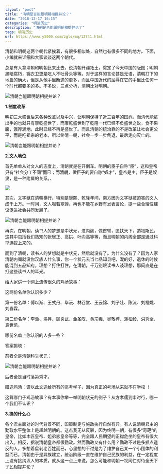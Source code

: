 ```yaml
---
layout: "post"
title: "清朝是否能跟明朝相提并论？"
date: "2018-12-17 16:15"
categories: "明清历史"
description: "清朝是否能跟明朝相提并论？"
tags: 明清历史
url: https://www.y5000.com/zgls/mq/12741.html
---
```






清朝和明朝这两个朝代紧挨着，有很多相似处，自然也有很多不同的地方。下面，小编就来详细和大家谈谈这两个朝代。

总是有人拿清朝和明朝比来比去，说清朝开疆拓土，奠定了今天中国的版图；明朝黑暗腐朽，锦衣卫更是吃人不吐骨头等等。对于这样的言论甚是无语，清朝打下的地盘的确大，但是从他手里断送的更多，而且中国近代的屈辱在它的手里比任何一个时代都要多的多。不多说，三点分析，清朝比对明朝。

![清朝岂能跟明朝相提并论？](/uploads/allimg/170208/6-1F20Q4245W41.JPG)

**1.制度改革**

明初三大盛世后来各种改革以及中兴，让明朝保持了近三百年的囯祚。而清代能拿出手的也就只有康乾盛世了，而康乾盛世到了乾隆一代已经不负盛世之说，食不果腹，饿殍满地，此时已经不再是盛世了。而且清朝的统治靠的不是改革让社会更公平，而是吃祖宗的老本，所以终清一朝，社会一步一步倒退，最后走向灭亡的。

![清朝岂能跟明朝相提并论？](/uploads/allimg/170208/6-1F20Q42522148.JPG)

**2.文人地位**

首先单单从对文人的态度上，清朝就是在开倒车。明朝的臣子自称“臣”，这和皇帝只有“社会分工不同”而已；而清朝，做臣子的要自称“奴才”，皇帝是主，臣子是奴隶，是一种附属的关系。、

![](https://img.y5000.com/uploads/allimg/170208/143051D42-0.jpg)

其次，文字狱在清朝横行，特别是康熙、乾隆年间，南方因为文字狱被迫害的文人成千上万。一时间，文人噤若寒蝉，再也不能在乡野有发表言论，提一些合理性建议促进社会共同发展了。

![清朝岂能跟明朝相提并论？](/uploads/allimg/170208/6-1F20Q424251V.JPG)

再次，在明朝，读书人的梦想是中状元，进内阁，做首辅，匡扶天下，造福斯民，这其中包括我们熟知的张居正、高拱、叶向高等等，而且明朝的内阁全部是通过科举选拔上来的。

而到了清朝，读书人的梦想就是中状元，然后就没有了。为什么没有了？因为人家清朝内阁就没你汉族人什么事，你一个状元去当七品知县吧，混的好，退休的时候能混到五品知府。理想？打住打住，在清朝，千万别跟读书人谈理想，那简直是在打这些读书人的耳光。

给大家讲一个网上流传很久的鸡汤故事：

这两份名单你认识多少？

第一份名单：傅以渐、王式丹、毕沅、林召堂、王云锦、刘子壮、陈沆、刘福姚、刘春霖。

第二份名单：李渔、洪昇、顾炎武、金圣叹、黄宗羲、吴敬梓、蒲松龄、洪秀全、袁世凯。

哪份名单上你认识的人多一些？

答案揭晓：

前者全是清朝科举状元；

![清朝岂能跟明朝相提并论？](/uploads/allimg/170208/6-1F20Q42334B9.JPG)

后者全是当时落第秀才。

赠送鸡汤：谨以此文送给所有的高考学子，因为真正的考场从来就不在学校 ！

这算哪门子鸡汤故事？有本事你举一举明朝状元的例子？从方孝儒到申时行，哪一个我们不认识？

**3.操的什么心**

各个君主面对的时代背景不同，国策制定与施政执行自然有异。有人说清朝君主的勤政水平整体上是超越明朝的。这点我无从反驳，因为终明一朝，有很多“奇葩”的皇帝，比如木匠皇帝、姐弟恋皇帝等等，完全跟人民期望的正襟危坐的皇帝有很大出入。相反，据说清朝皇帝都很勤政。然而勤政又有什么用？勤政不过是多抓点造反的人，多想着盘剥老百姓而已，心里想的不过是为了维护自己某一个小团体的利益而已。清朝由于是异族建立，统治阶级一直在维护自己民族的利益，在一定程度上没有接纳汉人的本质，就从这一点上来说，怎么可能和明朝一视同仁对待全天下子民相提并论？
